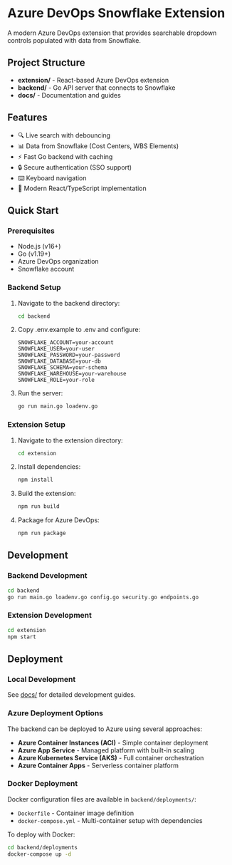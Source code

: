 # Azure DevOps Snowflake Extension

A modern Azure DevOps extension that provides searchable dropdown controls populated with data from Snowflake.

## Project Structure

- **extension/** - React-based Azure DevOps extension
- **backend/** - Go API server that connects to Snowflake
- **docs/** - Documentation and guides

## Features

- 🔍 Live search with debouncing
- 📊 Data from Snowflake (Cost Centers, WBS Elements)
- ⚡ Fast Go backend with caching
- 🔒 Secure authentication (SSO support)
- ⌨️ Keyboard navigation
- 🎨 Modern React/TypeScript implementation

## Quick Start

### Prerequisites

- Node.js (v16+)
- Go (v1.19+)
- Azure DevOps organization
- Snowflake account

### Backend Setup

1. Navigate to the backend directory:
   ```bash
   cd backend
   ```

2. Copy .env.example to .env and configure:
   ```
   SNOWFLAKE_ACCOUNT=your-account
   SNOWFLAKE_USER=your-user
   SNOWFLAKE_PASSWORD=your-password
   SNOWFLAKE_DATABASE=your-db
   SNOWFLAKE_SCHEMA=your-schema
   SNOWFLAKE_WAREHOUSE=your-warehouse
   SNOWFLAKE_ROLE=your-role
   ```

3. Run the server:
   ```bash
   go run main.go loadenv.go
   ```

### Extension Setup

1. Navigate to the extension directory:
   ```bash
   cd extension
   ```

2. Install dependencies:
   ```bash
   npm install
   ```

3. Build the extension:
   ```bash
   npm run build
   ```

4. Package for Azure DevOps:
   ```bash
   npm run package
   ```

## Development

### Backend Development
```bash
cd backend
go run main.go loadenv.go config.go security.go endpoints.go
```

### Extension Development
```bash
cd extension
npm start
```

## Deployment

### Local Development
See [docs/](docs/) for detailed development guides.

### Azure Deployment Options

The backend can be deployed to Azure using several approaches:

- **Azure Container Instances (ACI)** - Simple container deployment
- **Azure App Service** - Managed platform with built-in scaling
- **Azure Kubernetes Service (AKS)** - Full container orchestration
- **Azure Container Apps** - Serverless container platform

### Docker Deployment

Docker configuration files are available in `backend/deployments/`:

- `Dockerfile` - Container image definition
- `docker-compose.yml` - Multi-container setup with dependencies

To deploy with Docker:
```bash
cd backend/deployments
docker-compose up -d
```
